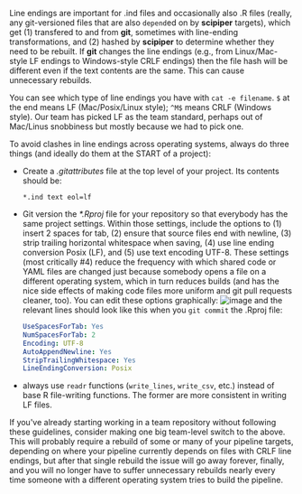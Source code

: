 Line endings are important for .ind files and occasionally also .R files (really, any git-versioned files that are also `depend`ed on by **scipiper** targets), which get (1) transfered to and from **git**, sometimes with line-ending transformations, and (2) hashed by **scipiper** to determine whether they need to be rebuilt. If **git** changes the line endings (e.g., from Linux/Mac-style LF endings to Windows-style CRLF endings) then the file hash will be different even if the text contents are the same. This can cause unnecessary rebuilds.

You can see which type of line endings you have with `cat -e filename`. `$` at the end means LF (Mac/Posix/Linux style); `^M$` means CRLF (Windows style). Our team has picked LF as the team standard, perhaps out of Mac/Linus snobbiness but mostly because we had to pick one.

To avoid clashes in line endings across operating systems, always do three things (and ideally do them at the START of a project):

* Create a *.gitattributes* file at the top level of your project. Its contents should be:
  ```
  *.ind text eol=lf
  ```
* Git version the *\*.Rproj* file for your repository so that everybody has the same project settings. Within those settings, include the options to (1) insert 2 spaces for tab, (2) ensure that source files end with newline, (3) strip trailing horizontal whitespace when saving, (4) use line ending conversion Posix (LF), and (5) use text encoding UTF-8. These settings (most critically #4) reduce the frequency with which shared code or YAML files are changed just because somebody opens a file on a different operating system, which in turn reduces builds (and has the nice side effects of making code files more uniform and git pull requests cleaner, too). You can edit these options graphically:
  ![image](https://user-images.githubusercontent.com/12039957/95337837-41efc200-0880-11eb-8e44-52e20b6e223a.png)
  and the relevant lines should look like this when you `git commit` the .Rproj file:
  ```yml
  UseSpacesForTab: Yes
  NumSpacesForTab: 2
  Encoding: UTF-8
  AutoAppendNewline: Yes
  StripTrailingWhitespace: Yes
  LineEndingConversion: Posix
  ```
* always use `readr` functions (`write_lines`, `write_csv`, etc.) instead of base R file-writing functions. The former are more consistent in writing LF files.


If you've already starting working in a team repository without following these guidelines, consider making one big team-level switch to the above. This will probably require a rebuild of some or many of your pipeline targets, depending on where your pipeline currently depends on files with CRLF line endings, but after that single rebuild the issue will go away forever, finally, and you will no longer have to suffer unnecessary rebuilds nearly every time someone with a different operating system tries to build the pipeline.
